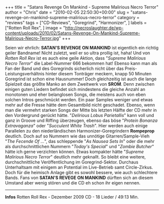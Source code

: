 +++
title = "Satans Revenge On Mankind - Supreme Malirious Necro Terror"
author = "Chris"
date = "2010-02-05 22:50:30+00:00"
slug = "satans-revenge-on-mankind-supreme-malirious-necro-terror"
category = "reviews"
tags = ["CD-Reviews", "Goregrind", "Harmonizer", ]
labels = ["Rotten Roll Rex", ]
image = "http://necroslaughter.de/wp-content/uploads/2010/02/Satans-Revenge-On-Mankind-Supreme-Malirious-Necro-Terror.jpg"
+++

Seien wir ehrlich: **SATAN'S REVENGE ON MANKIND** ist eigentlich ein richtig geiler Bandname! Nicht zuletzt, weil er so ultra prollig ist, haha! Und von _Rotten Roll Rex_ ist es auch eine geile Aktion, dass "_Supreme Malirious Necro Terror_" die Label-Nummer 666 bekommen hat! Ebenso kann man als Fan der Band und des Goregrinds sicherlich nicht über das Preis-Leistungsverhältnis hinter diesem Tonträger meckern, knapp 50 Minuten Goregrind ist schon eine Hausnummer!
Doch gleichzeitig ist auch die lange Spielzeit das größte Manko an dem Zweitwerk von **SROM**. Denn zwischen einigen guten Liedern befindet sich mindestens die gleiche Anzahl an monotonen und eher belanglosen Songs, die meistens auch von eben solchen Intros geschmückt werden. Ein paar Samples weniger und etwas mehr auf die Fresse hätte dem Gesamtbild nicht geschadet. Ebenso, wenn man die vermehrt starken Songs der Mitte bis letzten Hälfte der CD mehr in den Vordergrund gerückt hätte. "_Delirious Lobus Parietallis_" kann voll und ganz in Groove und Riffing überzeugen, ebenso das böse "_Protein Bonanza Extravaganza_" oder "_Succulent White Trash_". Hier werden auch einige Parallelen zu den niederländischen Harmonizer-Goregrindern **Rompeprop** deutlich.
Doch auf so Nummern wie das unnötige Gitarren/Sample-Vieh "_The Fecende Of ..._", das schleppende "_As Nausea Sets In_" oder die mehr als durchschnittlichen Nummern "_Today's Special_" und "_Zombie Butcher_" hätte ich gerne verzichten können. Etwas kompakter hätte "_Supreme Malirious Necro Terror_" deutlich mehr geknallt.
So bleibt eine weitere, durchschnittliche Veröffentlichung im Goregrind-Sektor. Durchaus Unterhaltsam mit einigem an Potential im Live-Betrieb samt Circle-Zirkus. Doch für die heimisch Anlage gibt es sowohl bessere, wie auch schlechtere Bands. Fans von **SATAN'S REVEGE ON MANKIND** dürften sich an diesem Umstand aber wenig stören und die CD eh schon ihr eigen nennen.





---
**Infos**
Rotten Roll Rex - Dezember 2009
CD - 18 Lieder / 49:13 Min.
